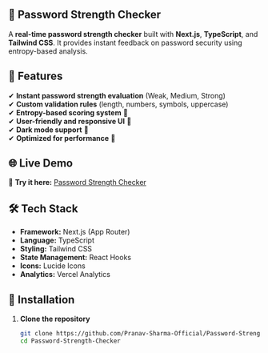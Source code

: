 ## 🔐 Password Strength Checker

A **real-time password strength checker** built with **Next.js**, **TypeScript**, and **Tailwind CSS**. It provides instant feedback on password security using entropy-based analysis.  

## 🚀 Features

✔ **Instant password strength evaluation** (Weak, Medium, Strong)  
✔ **Custom validation rules** (length, numbers, symbols, uppercase)  
✔ **Entropy-based scoring system** 🔢  
✔ **User-friendly and responsive UI** 📱  
✔ **Dark mode support** 🌙  
✔ **Optimized for performance** 🚀  

## 🌐 Live Demo  

🔗 **Try it here:** [Password Strength Checker](https://password-strength-pranav-sharma.vercel.app/)  

## 🛠 Tech Stack

- **Framework:** Next.js (App Router)  
- **Language:** TypeScript  
- **Styling:** Tailwind CSS  
- **State Management:** React Hooks  
- **Icons:** Lucide Icons  
- **Analytics:** Vercel Analytics  

## 🔧 Installation

1. **Clone the repository**  
   ```bash
   git clone https://github.com/Pranav-Sharma-Official/Password-Strength-Checker.git
   cd Password-Strength-Checker

